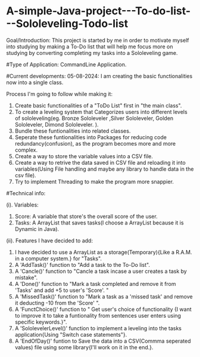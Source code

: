 # A-simple-Java-project---To-do-list---Sololeveling-Todo-list

Goal/Introduction: 
This project is started by me in order to motivate myself into studying by making a To-Do list that will help me focus more on studying by converting completing my tasks into a Sololeveling game.

#Type of Application: CommandLine Application.

#Current developments: 
05-08-2024: I am creating the basic functionalities now into a single class.

Process I'm going to follow while making it:
1. Create basic functionalities of a "ToDo List" first in "the main class".
2. To create a leveling system that Categorizes users into different levels of sololeveling(eg. Bronze Sololeveler ,Silver Sololeveler, Golden Sololeveler, Dimond Sololeveler. ).
3. Bundle these funtionalities into related classes.
4. Seperate these funtionalities into Packages for reducing code redundancy(confusion), as the program becomes more and more complex.
5. Create a way to store the variable values into a CSV file.
6. Create a way to retrive the data saved in CSV file and reloading it into variables(Using File handling and maybe any library to handle data in the csv file).
7. Try to implement Threading to make the program more snappier.
   

#Technical info:

(i). Variables:
  1. Score: A variable that store's the overall score of the user.
  2. Tasks: A ArrayList that saves tasks(I choose a ArrayList because it is Dynamic in Java).

(ii). Features I have decided to add:
1. I have decided to use a ArrayList as a storage(Temporary){Like a R.A.M. in a computer system.} for "Tasks".
2. A 'AddTask()' function to "Add a task to the To-Do list".
3. A 'Cancle()' function to "Cancle a task incase a user creates a task by mistake".
4. A 'Done()' function to "Mark a task completed and remove it from 'Tasks' and add +5 to user's 'Score'. "
5. A 'MissedTask()' function to "Mark a task as a 'missed task' and remove it deducting -10 from the 'Score' ".
6. A 'FunctChoice()' function to " Get user's choice of functionality {I want to improve it to take a funtionality from sentences user enters using specific keywords.}".
7. A 'SololevelerLevel()' function to implement a leveling into the tasks application{Using "Switch case statements"}.
8. A 'EndOfDay()' funtion to Save the data into a CSV(Commma seperated values) file using some library{I'll work on it in the end.}.

